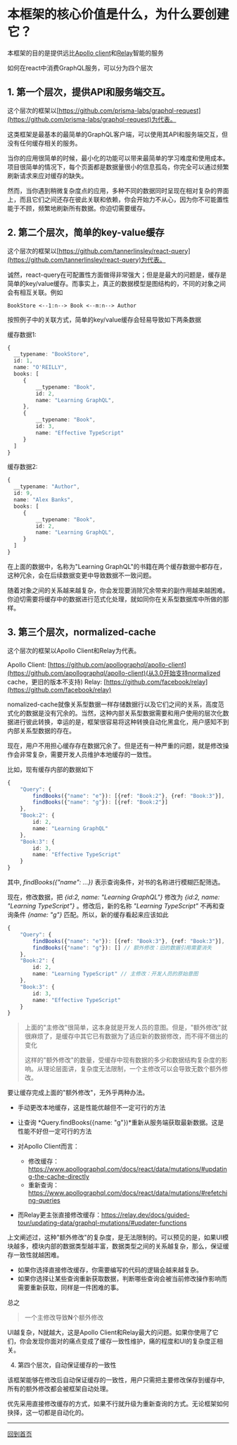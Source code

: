 # 本框架的核心价值是什么，为什么要创建它？


本框架的目的是提供远比[Apollo client](https://github.com/apollographql/apollo-client)和[Relay](https://github.com/facebook/relay)智能的服务

如何在react中消费GraphQL服务，可以分为四个层次

## 1. 第一个层次，提供API和服务端交互。
这个层次的框架以[https://github.com/prisma-labs/graphql-request](https://github.com/prisma-labs/graphql-request)为代表。

这类框架是最基本的最简单的GraphQL客户端，可以使用其API和服务端交互，但没有任何缓存相关的服务。

当你的应用很简单的时候，最小化的功能可以带来最简单的学习难度和使用成本。项目很简单的情况下，每个页面都是数据量很小的信息孤岛，你完全可以通过频繁刷新请求来应对缓存的缺失。

然而，当你遇到稍微复杂度点的应用，多种不同的数据同时呈现在相对复杂的界面上，而且它们之间还存在彼此关联和依赖，你会开始力不从心，因为你不可能置性能于不顾，频繁地刷新所有数据。你迫切需要缓存。

## 2. 第二个层次，简单的key-value缓存
这个层次的框架以[https://github.com/tannerlinsley/react-query](https://github.com/tannerlinsley/react-query)为代表。

诚然，react-query在可配置性方面做得非常强大；但是是最大的问题是，缓存是简单的key/value缓存。而事实上，真正的数据模型是图结构的，不同的对象之间会有相互关联。例如
```
BookStore <--1:n--> Book <--m:n--> Author
```
按照例子中的关联方式，简单的key/value缓存会轻易导致如下两条数据

缓存数据1:
```ts
{
  __typename: "BookStore",
  id: 1,
  name: "O'REILLY",
  books: [
     {
         __typename: "Book",
         id: 2,
         name: "Learning GraphQL",
     },
     {
         __typename: "Book",
         id: 3,
         name: "Effective TypeScript"
     }
  ]
}
```
缓存数据2:
```ts
{
  __typename: "Author",
  id: 9,
  name: "Alex Banks",
  books: [
     {
         __typename: "Book",
         id: 2,
         name: "Learning GraphQL",
     }
  ]
}
```
在上面的数据中，名称为"Learning GraphQL"的书籍在两个缓存数据中都存在，这种冗余，会在后续数据变更中导致数据不一致问题。

随着对象之间的关系越来越复杂，你会发现要消除冗余带来的副作用越来越困难。你迫切需要将缓存中的数据进行范式化处理，就如同你在关系型数据库中所做的那样。

## 3. 第三个层次，normalized-cache
这个层次的框架以Apollo Client和Relay为代表。

Apollo Client: [https://github.com/apollographql/apollo-client](https://github.com/apollographql/apollo-client)(从3.0开始支持normalized cache，更旧的版本不支持)
Relay: [https://github.com/facebook/relay](https://github.com/facebook/relay)

nomalized-cache就像关系型数据一样存储数据行以及它们之间的关系，高度范式化的数据是没有冗余的。当然，这种内部关系型数据需要和用户使用的层次化数据进行彼此转换，幸运的是，框架很容易将这种转换自动化黑盒化，用户感知不到内部关系型数据的存在。

现在，用户不用担心缓存存在数据冗余了。但是还有一种严重的问题，就是修改操作会非常复杂，需要开发人员维护本地缓存的一致性。

比如，现有缓存内部的数据如下
```ts
{
    "Query": {
        findBooks({"name": "e"}): [{ref: "Book:2"}, {ref: "Book:3"}],
        findBooks({"name": "g"}): [{ref: "Book:2"}]
    },
    "Book:2": {
        id: 2,
        name: "Learning GraphQL"
    },
    "Book:3": {
        id: 3,
        name: "Effective TypeScript"
    }
}
```
其中, *findBooks({"name": ...})* 表示查询条件，对书的名称进行模糊匹配筛选。

现在，修改数据，把 *{id:2, name: "Learning GraphQL"}* 修改为 *{id:2, name: "Learning TypeScript"}* 。修改后，新的名称 *"Learning TypeScript"* 不再和查询条件 *{name: "g"}* 匹配。所以，新的缓存看起来应该如此
```ts
{
    "Query": {
        findBooks({"name": "e"}): [{ref: "Book:3"}, {ref: "Book:3"}],
        findBooks({"name": "g"}): [] // 额外修改：旧的数据引用需要消失
    },
    "Book:2": {
        id: 2,
        name: "Learning TypeScript" // 主修改：开发人员的原始意图
    },
    "Book:3": {
        id: 3,
        name: "Effective TypeScript"
    }
}
```
> 上面的"主修改"很简单，这本身就是开发人员的意图。但是，"额外修改"就很麻烦了，是缓存中其它已有数据为了适应新的数据修改，而不得不做出的变化
> 
> 这样的"额外修改"的数量，受缓存中现有数据的多少和数据结构复杂度的影响。从理论层面讲，复杂度无法限制，一个主修改可以会导致无数个额外修改。

要让缓存完成上面的"额外修改"，无外乎两种办法。

- 手动更改本地缓存，这是性能优越但不一定可行的方法
- 让查询 *Query.findBooks({name: "g"})*重新从服务端获取最新数据。这是性能不好但一定可行的方法

- 对Apollo Client而言：
  - 修改缓存：https://www.apollographql.com/docs/react/data/mutations/#updating-the-cache-directly
  - 重新查询：https://www.apollographql.com/docs/react/data/mutations/#refetching-queries
- 而Relay更主张直接修改缓存：https://relay.dev/docs/guided-tour/updating-data/graphql-mutations/#updater-functions

上文阐述过，这种"额外修改"的复杂度，是无法限制的。可以预见的是，如果UI模块越多，模块内部的数据类型越丰富，数据类型之间的关系越复杂，那么，保证缓存一致性就越困难。
- 如果你选择直接修改缓存，你需要编写的代码的逻辑会越来越复杂。
- 如果你选择让某些查询重新获取数据，判断哪些查询会被当前修改操作影响而需要重新获取，同样是一件困难的事。

总之
> 一个主修改导致**N**个额外修改

UI越复杂，N就越大，这是Apollo Client和Relay最大的问题。如果你使用了它们，你会发现你面对的痛点变成了缓存一致性维护，痛的程度和UI的复杂度正相关。

4. 第四个层次，自动保证缓存的一致性

该框架能够在修改后自动保证缓存的一致性，用户只需把主要修改保存到缓存中, 所有的额外修改都会被框架自动处理。

优先采用直接修改缓存的方式，如果不行就升级为重新查询的方式。无论框架如何抉择，这一切都是自动化的。

-----------------

[回到首页](./README_zh_CN.md)
